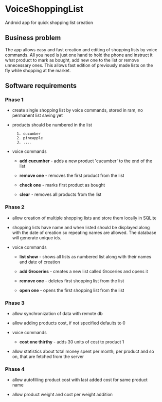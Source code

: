 # VoiceShoppingList
Android app for quick shopping list creation

## Business problem
The app allows easy and fast creation and editing of shopping lists by voice commands. All you need is just one hand to hold the phone and instruct it what product to mark as bought, add new one to the list or remove unnecessary ones. This allows fast edition of previously made lists on the fly while shopping at the market.

## Software requirements

### Phase 1

- create single shopping list by voice commands, stored in ram, no permanent list saving yet

- products should be numbered in the list

        1. cucumber
        2. pineapple
        3. ....

- voice commands

    - **add cucumber** - adds a new product 'cucumber' to the end of the list

    - **remove one** - removes the first product from the list

    - **check one** - marks first product as bought

    - **clear** - removes all products from the list

### Phase 2

- allow creation of multiple shopping lists and store them locally in SQLite

- shopping lists have name and when listed should be displayed along with the date of creation so repeating names are allowed. The database will generate unique ids.

- voice commands

    - **list show** - shows all lists as numbered list along with their names and date of creation

    - **add Groceries** - creates a new list called Groceries and opens it

    - **remove one** - deletes first shopping list from the list

    - **open one** - opens the first shopping list from the list

### Phase 3

- allow synchronization of data with remote db

- allow adding products cost, if not specified defaults to 0

- voice commands

    - **cost one thirthy** - adds 30 units of cost to product 1

- allow statistics about total money spent per month, per product and so on, that are fetched from the server

### Phase 4

- allow autofilling product cost with last added cost for same product name

- allow product weight and cost per weight addition
